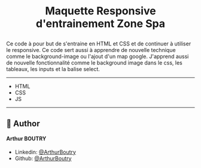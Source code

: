 
# <p align="center">Maquette Responsive d'entrainement Zone Spa</p>
  
Ce code à pour but de s'entraine en HTML et CSS et de continuer à utiliser le responsive. Ce code sert aussi à apprendre de nouvelle technique comme le background-image ou l'ajout d'un map google. J'apprend aussi de nouvelle fonctionnalité comme le background image dans le css, les tableaux, les inputs et la balise select. 



<hr>
    
- HTML
- CSS
- JS

<hr>


## 🙇 Author
#### Arthur BOUTRY
- Linkedin: [@ArthurBoutry](https://www.linkedin.com/in/arthur-boutry-125907334/)
- Github: [@ArthurBoutry](https://github.com/L0wBly)
                
